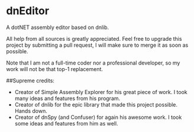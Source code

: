 dnEditor
========

A dotNET assembly editor based on dnlib.

All help from all sources is greatly appreciated. Feel free to upgrade this project by submitting
a pull request, I will make sure to merge it as soon as possible.

Note that I am not a full-time coder nor a professional developer, so my work
will not be that top-1 replacement.

##Supreme credits:
 - Creator of Simple Assembly Explorer for his great piece of work. I took many ideas and features
 from his program.
 - Creator of dnlib for the epic library that made this project possible. Hands down.
 - Creator of dnSpy (and Confuser) for again his awesome work. I took some ideas and features from him as well.
